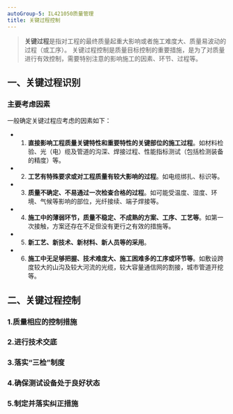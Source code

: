 ```yaml
---
autoGroup-5: IL421050质量管理
title: 关键过程控制
---
```


> **关键过程**是指对工程的最终质量起重大影响或者施工难度大、质量易波动的过程（或工序）。
> 关键过程控制是质量目标控制的重要措施，是为了对质量进行有效控制，需要特别注意的影响施工的因素、环节、过程等。

## 一、关键过程识别
### 主要考虑因素
一般确定关键过程应考虑的因素如下：
- 1. **直接影响工程质量关键特性和重要特性的关键部位的施工过程**。如材料检验、光（电）缆及管道的沟深、焊接过程、性能指标测试（包括检测装备的精度）等。
- 2. **工艺有特殊要求或对工程质量有较大影响的过程**。如电缆绑扎、标识等。
- 3. **质量不确定、不易通过一次检查合格的过程**。如可能受温度、湿度、环境、气候等影响的部位，光纤接续、端子焊接等。
- 4. **施工中的薄弱环节，质量不稳定、不成熟的方案、工序、工艺等**。如第一次接触，方案还存在不足但没有更行之有效的措施等。
- 5. **新工艺、新技术、新材料、新人员等的采用**。
- 6. **施工中无足够把握、技术难度大、施工困难多的工序或环节等**。如敷设跨度较大的山沟及较大河流的光缆，较大容量通信网的割接，城市管道开挖等。

## 二、关键过程控制
### 1.质量相应的控制措施
### 2.进行技术交底
### 3.落实“三检”制度
### 4.确保测试设备处于良好状态
### 5.制定并落实纠正措施